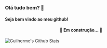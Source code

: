 ### Olá tudo bem? 👋
#### Seja bem vindo ao meu github!
 
  <h4 align="center"> 
	🚧  Em construção...  🚧
</h4>

<img alt="Guilherme's Github Stats" src="https://github-readme-stats.vercel.app/api?username=guilhermeais&show_icons=true&hide_border=true" ></img>